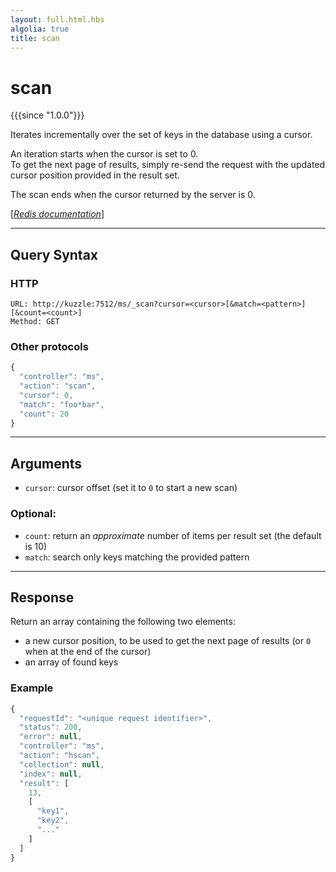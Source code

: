 ```yaml
---
layout: full.html.hbs
algolia: true
title: scan
---
```


# scan

{{{since "1.0.0"}}}

Iterates incrementally over the set of keys in the database using a cursor.

An iteration starts when the cursor is set to 0.  
To get the next page of results, simply re-send the request with the updated cursor position provided in the result set.

The scan ends when the cursor returned by the server is 0.

[[_Redis documentation_]](https://redis.io/commands/scan)

---

## Query Syntax

### HTTP

```http
URL: http://kuzzle:7512/ms/_scan?cursor=<cursor>[&match=<pattern>][&count=<count>]
Method: GET
```

### Other protocols

```js
{
  "controller": "ms",
  "action": "scan",
  "cursor": 0,
  "match": "foo*bar",
  "count": 20
}
```

---

## Arguments

* `cursor`: cursor offset (set it to `0` to start a new scan)

### Optional:

* `count`: return an _approximate_ number of items per result set (the default is 10)
* `match`: search only keys matching the provided pattern

---

## Response

Return an array containing the following two elements:

* a new cursor position, to be used to get the next page of results (or `0` when at the end of the cursor)
* an array of found keys

### Example

```javascript
{
  "requestId": "<unique request identifier>",
  "status": 200,
  "error": null,
  "controller": "ms",
  "action": "hscan",
  "collection": null,
  "index": null,
  "result": [
    13,
    [
      "key1",
      "key2",
      "..."
    ]
  ]
}
```
